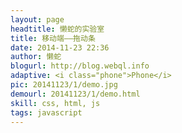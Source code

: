 ```yaml
---
layout: page
headtitle: 懒蛇的实验室
title: 移动端——拖动条
date: 2014-11-23 22:36
author: 懒蛇
blogurl: http://blog.webql.info
adaptive: <i class="phone">Phone</i>
pic: 20141123/1/demo.jpg
demourl: 20141123/1/demo.html
skill: css, html, js
tags: javascript
---
```



